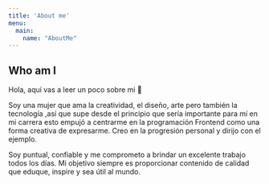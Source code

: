```yaml
---
title: 'About me'
menu:
  main:
    name: "AboutMe"
---
```


## Who am I

Hola, aquí vas a leer un poco sobre mi 🤩

Soy una mujer que ama la creatividad, el diseño, arte  pero también la tecnología ,así que supe desde el principio que sería importante para mí en mi carrera esto empujó a centrarme en la programación Frontend como una forma creativa de expresarme. Creo en la progresión personal y dirijo con el ejemplo.

Soy puntual, confiable y me comprometo a brindar un excelente trabajo todos los días. Mi objetivo siempre es proporcionar contenido de calidad que eduque, inspire y sea útil al mundo.
